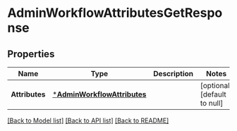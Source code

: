 # AdminWorkflowAttributesGetResponse

## Properties
Name | Type | Description | Notes
------------ | ------------- | ------------- | -------------
**Attributes** | [***AdminWorkflowAttributes**](adminWorkflowAttributes.md) |  | [optional] [default to null]

[[Back to Model list]](../README.md#documentation-for-models) [[Back to API list]](../README.md#documentation-for-api-endpoints) [[Back to README]](../README.md)


